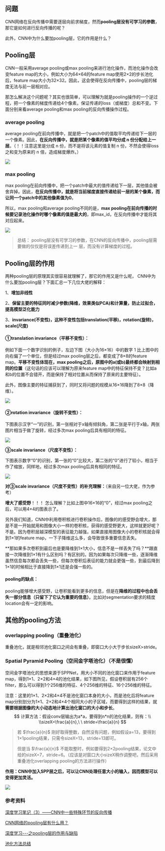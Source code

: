 ## 问题

CNN网络在反向传播中需要逐层向前求梯度，然而**pooling层没有可学习的参数**，那它是如何进行反向传播的呢？

此外，CNN中为什么要加pooling层，它的作用是什么？

## Pooling层

CNN一般采用average pooling或max pooling来进行池化操作，而池化操作会改变feature map的大小，例如大小为64×64的feature map使用2×2的步长池化后，feature map大小为32×32。因此，这会使得在反向传播中，pooling层的梯度无法与前一层相对应。

那怎么解决这个问题呢？其实也很简单，可以理解为就是pooling操作的一个逆过程，把一个像素的梯度传递给4个像素，保证传递的loss（或梯度）总和不变。下面分别来看average pooling和max pooling的反向传播操作过程。

### average pooling

average pooling在前向传播中，就是把一个patch中的值取平均传递给下一层的一个像素。因此，**在反向传播中，就是把某个像素的值平均分成 n 份分配给上一层**。（！！注意这里是分成 n 份，而不是将该元素的值复制 n 份，不然会使得loss之和变为原来的 n 倍，造成梯度爆炸。）

![](https://i.loli.net/2020/05/15/vMwAtSe7fy5dXj4.jpg)

### max pooling

max pooling在前向传播中，把一个patch中最大的值传递给下一层，其他值会被舍弃掉。因此，**在反向传播中，就是将当前梯度直接传递给前一层的某个像素，而让同一个patch中的其他像素值为0**。

所以，max pooling和average pooling不同的是，**max pooling在前向传播的时候要记录池化操作时哪个像素的值是最大的**，即max_id，在反向传播中才能将其对应起来。

![](https://i.loli.net/2020/05/15/TArNvOntfCB9Goj.jpg)



> 总结：	pooling层没有可学习的参数，在CNN的反向传播中，pooling层需要做的仅仅是将误差传递到上一				层，而没有计算梯度的过程。



## Pooling层的作用

两种pooling层的原理其实很容易就理解了，那它的作用又是什么呢， CNN中为什么要加pooling层？下面汇总一下几位大佬的解释：

1、**增加非线性**

2、**保留主要的特征同时减少参数(降维，效果类似PCA)和计算量，防止过拟合，提高模型泛化能力**

3、**invariance(不变性)，这种不变性包括translation(平移)，rotation(旋转)，scale(尺度)**



#### **①translation invariance（平移不变性）：**

例如下面一个数字识别的例子，左边下图（大小为16×16）中的数字 1 比上图中的向右偏了一个单位，但是经过max pooling层之后，都变成了8×8的feature map。**平移不变性体现在，max pooling之后，原图中的a(或b)最终都会映射到相同的位置**（这句话的应该可以理解为原来feature map中的特征保持不变？比如a和b的位置不会错开，而是保持了相对位置从而保持了原来的主要特征）。

此外，图像主要的特征捕获到了，同时又将问题的规模从16×16降到了8×8（降维）。

![](https://i.loli.net/2020/05/15/hNB69TeSsXroWq3.jpg)

#### ②rotation invariance（旋转不变性）：

下图表示汉字“一”的识别，第一张相对于x轴有倾斜角，第二张是平行于x轴，两张图片相当于做了旋转，经过多次max pooling后具有相同的特征。

![](https://i.loli.net/2020/05/15/XtrVphe8WIC9x6n.jpg)

**③scale invariance（尺度不变性）：**

下图表示数字“0”的识别，第一张的“0”比较大，第二张的“0”进行了较小，相当于作了缩放，同样地，经过多次max pooling后具有相同的特征。

![](https://i.loli.net/2020/05/15/uGUTXKp6QmNlsZ2.jpg)



**对③scale invariance（尺度不变性）的补充理解：**（来自另一位大佬，作为参考）

**增大了感受野**！！！  怎么理解？比如上图中16×16的“0”，经过max pooling之后，可以用4×4的图表示了。

另外我们知道，CNN中利用卷积核进行卷积操作后，图像的的感受野会增大，那是不是一开始就用和图像大小一样的卷积核，获得的感受野更大，这样就更好呢？不是。因为卷积层越深模型的表征能力越强，如果直接用图像大小的卷积核就会得到1×1的feature map，一下子降维这么多，会导致很多重要信息丢失。

**那如果多次卷积到最后也是要降维到1×1大小，信息不是一样丢失了吗？**跟直接一次降维到1×1有什么区别吗？有区别的。因为如果每次只降维一些，逐渐降维虽然信息每次都会丢失一些，但每次卷积后表征的能力就会更强一些，到最后降到1×1的时候相比于直接降到1×1还是会强一些的。

#### pooling的缺点：

pooling能够增大感受野，让卷积能看到更多的信息，但是在**降维的过程中也会丢失一部分信息（只留下了它认为重要的信息）**。比如对segmentation要求的精度location会有一定的影响。



## 其他的pooling方法

### overlapping pooling（重叠池化）

重叠池化，就是相邻池化窗口之间会有重叠，即窗口大小大于步长sizeX>stride。

### Spatial Pyramid Pooling（空间金字塔池化）（不是很懂）

空间金字塔池化的思想来源于SPPNet，用大小不同的池化窗口来作用于feature map，得到1×1、2×2和4×4的池化结果，如下图所见，假设卷积层有256个filter，那么可以得到1个256维的特征、4个256维的特征、16个256维的特征。

注意：这里的1×1、2×2和4×4不是池化窗口本身的大小，而是池化后将feature map分别划分为1×1、2×2和4×4个相同大小的子区域，而要得到这样的结果，就**需要根据图像的大小动态地计算出池化窗口的大小和步长**。
$$
计算方法：假设conv层输出为a*a，要得到n*n的池化结果，则有：\\ \\sizeX=\frac{a}{n},\ \ stride=\frac{a}{n}
$$

> 若 $\frac{a}{n}$ 刚好取得整数，自然没有问题，例如假设a=13，要得到1×1pooling结果，只需令sizeX=13，stride=13即可。
>
> 但是当 $\frac{a}{n}$ 不能取整时，例如要得到2×2pooling结果，论文中给的sizeX=7，stride=6。（应该是对窗口大小sizeX稍作调整吧，然后采用重叠池化overlapping pooling的方法进行操作）

**作用：CNN中加入SPP层之后，可以让CNN处理任意大小的输入，因而模型可以变得更加灵活。**



![](https://i.loli.net/2020/05/16/B81LE2Ijgsn5cF7.png)



### 参考资料

[深度学习笔记（3）——CNN中一些特殊环节的反向传播](https://blog.csdn.net/qq_21190081/article/details/72871704)

[CNN网络的pooling层有什么用？](https://www.zhihu.com/question/36686900/answer/130890492)

[深度学习---之pooling层的作用与缺陷](https://blog.csdn.net/zxyhhjs2017/article/details/78607469)

[池化方法总结](https://blog.csdn.net/danieljianfeng/article/details/42433475)

